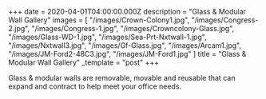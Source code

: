+++
date = 2020-04-01T04:00:00.000Z
description = "Glass & Modular Wall Gallery"
images = [
  "/images/Crown-Colony1.jpg",
  "/images/Congress-2.jpg",
  "/images/Congress-1.jpg",
  "/images/Crowncolony-Glass.jpg",
  "/images/Glass-WD-1.jpg",
  "/images/Sea-Prt-Nxtwall-1.jpg",
  "/images/Nxtwall3.jpg",
  "/images/Gf-Glass.jpg",
  "/images/Arcam1.jpg",
  "/images/JM-Ford2-48C3.jpg",
  "/images/JM-Ford1.jpg"
]
title = "Glass & Modular Wall Gallery"
_template = "post"
+++

Glass & modular walls are removable, movable and reusable that can expand and contract to help meet your office needs.
